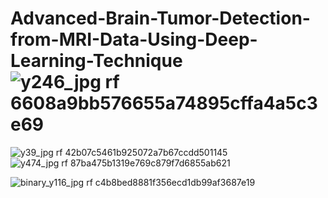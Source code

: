 # Advanced-Brain-Tumor-Detection-from-MRI-Data-Using-Deep-Learning-Technique![y246_jpg rf 6608a9bb576655a74895cffa4a5c3e69](https://github.com/user-attachments/assets/206e083c-fa7e-4198-a12c-c974c7ffdcba)
![y39_jpg rf 42b07c5461b925072a7b67ccdd501145](https://github.com/user-attachments/assets/cbcb2c01-fd02-41fc-bce3-c832a1f336de)
![y474_jpg rf 87ba475b1319e769c879f7d6855ab621](https://github.com/user-attachments/assets/19a7a10e-9587-4ebb-b7c8-97cb03ef0930)

![binary_y116_jpg rf c4b8bed8881f356ecd1db99af3687e19](https://github.com/user-attachments/assets/df383ddf-5582-47b8-a067-de10b8e73cf9)

